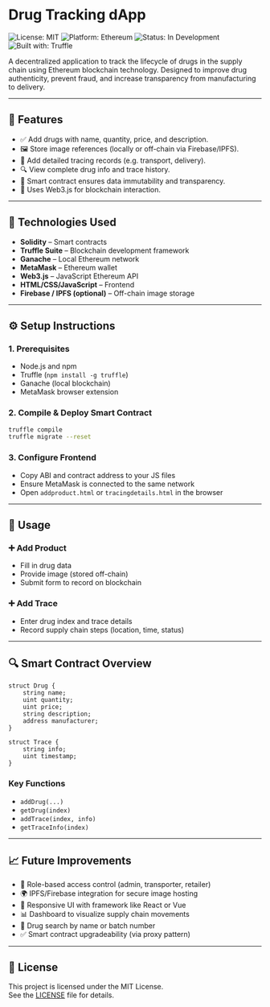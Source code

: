 # Drug Tracking dApp

![License: MIT](https://img.shields.io/badge/License-MIT-blue.svg)
![Platform: Ethereum](https://img.shields.io/badge/platform-Ethereum-blue)
![Status: In Development](https://img.shields.io/badge/status-active-brightgreen)
![Built with: Truffle](https://img.shields.io/badge/Built%20With-Truffle-8A2BE2?logo=truffle)

A decentralized application to track the lifecycle of drugs in the supply chain using Ethereum blockchain technology. Designed to improve drug authenticity, prevent fraud, and increase transparency from manufacturing to delivery.

---

## 🚀 Features

- ✅ Add drugs with name, quantity, price, and description.
- 🖼️ Store image references (locally or off-chain via Firebase/IPFS).
- 📍 Add detailed tracing records (e.g. transport, delivery).
- 🔍 View complete drug info and trace history.
- 🔐 Smart contract ensures data immutability and transparency.
- 🧠 Uses Web3.js for blockchain interaction.

---

## 🧰 Technologies Used

- **Solidity** – Smart contracts
- **Truffle Suite** – Blockchain development framework
- **Ganache** – Local Ethereum network
- **MetaMask** – Ethereum wallet
- **Web3.js** – JavaScript Ethereum API
- **HTML/CSS/JavaScript** – Frontend
- **Firebase / IPFS (optional)** – Off-chain image storage

---

## ⚙️ Setup Instructions

### 1. Prerequisites

- Node.js and npm
- Truffle (`npm install -g truffle`)
- Ganache (local blockchain)
- MetaMask browser extension

### 2. Compile & Deploy Smart Contract

```bash
truffle compile
truffle migrate --reset
```

### 3. Configure Frontend

- Copy ABI and contract address to your JS files
- Ensure MetaMask is connected to the same network
- Open `addproduct.html` or `tracingdetails.html` in the browser

---

## 💊 Usage

### ➕ Add Product
- Fill in drug data
- Provide image (stored off-chain)
- Submit form to record on blockchain

### ➕ Add Trace
- Enter drug index and trace details
- Record supply chain steps (location, time, status)

---

## 🔍 Smart Contract Overview

```solidity
struct Drug {
    string name;
    uint quantity;
    uint price;
    string description;
    address manufacturer;
}

struct Trace {
    string info;
    uint timestamp;
}
```

### Key Functions
- `addDrug(...)`
- `getDrug(index)`
- `addTrace(index, info)`
- `getTraceInfo(index)`

---

## 📈 Future Improvements

- 🔐 Role-based access control (admin, transporter, retailer)
- 🌍 IPFS/Firebase integration for secure image hosting
- 📱 Responsive UI with framework like React or Vue
- 📊 Dashboard to visualize supply chain movements
- 🔎 Drug search by name or batch number
- ✅ Smart contract upgradeability (via proxy pattern)

---

## 📄 License

This project is licensed under the MIT License.  
See the [LICENSE](LICENSE) file for details.
